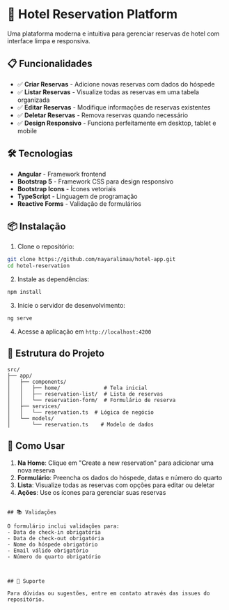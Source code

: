 # 🏨 Hotel Reservation Platform

Uma plataforma moderna e intuitiva para gerenciar reservas de hotel com interface limpa e responsiva.

## 📋 Funcionalidades

- ✅ **Criar Reservas** - Adicione novas reservas com dados do hóspede
- ✅ **Listar Reservas** - Visualize todas as reservas em uma tabela organizada
- ✅ **Editar Reservas** - Modifique informações de reservas existentes
- ✅ **Deletar Reservas** - Remova reservas quando necessário
- ✅ **Design Responsivo** - Funciona perfeitamente em desktop, tablet e mobile

## 🛠️ Tecnologias

- **Angular** - Framework frontend
- **Bootstrap 5** - Framework CSS para design responsivo
- **Bootstrap Icons** - Ícones vetoriais
- **TypeScript** - Linguagem de programação
- **Reactive Forms** - Validação de formulários

## 📦 Instalação

1. Clone o repositório:
```bash
git clone https://github.com/nayaralimaa/hotel-app.git
cd hotel-reservation
```

2. Instale as dependências:
```bash
npm install
```

3. Inicie o servidor de desenvolvimento:
```bash
ng serve
```

4. Acesse a aplicação em `http://localhost:4200`

## 📱 Estrutura do Projeto

```
src/
├── app/
│   ├── components/
│   │   ├── home/              # Tela inicial
│   │   ├── reservation-list/  # Lista de reservas
│   │   └── reservation-form/  # Formulário de reserva
│   ├── services/
│   │   └── reservation.ts  # Lógica de negócio
│   └── models/
│       └── reservation.ts    # Modelo de dados
```

## 📝 Como Usar

1. **Na Home**: Clique em "Create a new reservation" para adicionar uma nova reserva
2. **Formulário**: Preencha os dados do hóspede, datas e número do quarto
3. **Lista**: Visualize todas as reservas com opções para editar ou deletar
4. **Ações**: Use os ícones para gerenciar suas reservas

```

## 📚 Validações

O formulário inclui validações para:
- Data de check-in obrigatória
- Data de check-out obrigatória
- Nome do hóspede obrigatório
- Email válido obrigatório
- Número do quarto obrigatório



## 📧 Suporte

Para dúvidas ou sugestões, entre em contato através das issues do repositório.
